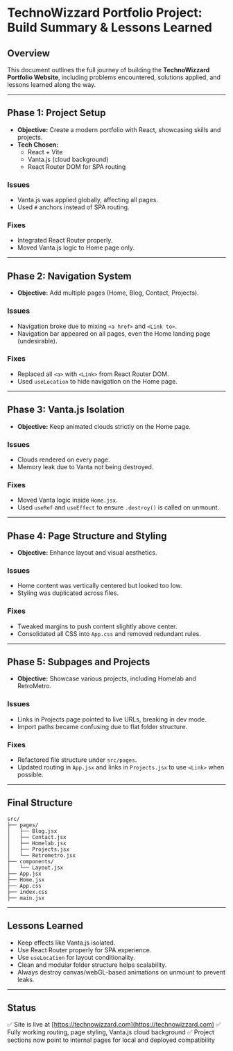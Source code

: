 # TechnoWizzard Portfolio Project: Build Summary & Lessons Learned

## Overview

This document outlines the full journey of building the **TechnoWizzard Portfolio Website**, including problems encountered, solutions applied, and lessons learned along the way.

---

## Phase 1: Project Setup

- **Objective:** Create a modern portfolio with React, showcasing skills and projects.
- **Tech Chosen:**
  - React + Vite
  - Vanta.js (cloud background)
  - React Router DOM for SPA routing

### Issues

- Vanta.js was applied globally, affecting all pages.
- Used `#` anchors instead of SPA routing.

### Fixes

- Integrated React Router properly.
- Moved Vanta.js logic to Home page only.

---

## Phase 2: Navigation System

- **Objective:** Add multiple pages (Home, Blog, Contact, Projects).

### Issues

- Navigation broke due to mixing `<a href>` and `<Link to>`.
- Navigation bar appeared on all pages, even the Home landing page (undesirable).

### Fixes

- Replaced all `<a>` with `<Link>` from React Router DOM.
- Used `useLocation` to hide navigation on the Home page.

---

## Phase 3: Vanta.js Isolation

- **Objective:** Keep animated clouds strictly on the Home page.

### Issues

- Clouds rendered on every page.
- Memory leak due to Vanta not being destroyed.

### Fixes

- Moved Vanta logic inside `Home.jsx`.
- Used `useRef` and `useEffect` to ensure `.destroy()` is called on unmount.

---

## Phase 4: Page Structure and Styling

- **Objective:** Enhance layout and visual aesthetics.

### Issues

- Home content was vertically centered but looked too low.
- Styling was duplicated across files.

### Fixes

- Tweaked margins to push content slightly above center.
- Consolidated all CSS into `App.css` and removed redundant rules.

---

## Phase 5: Subpages and Projects

- **Objective:** Showcase various projects, including Homelab and RetroMetro.

### Issues

- Links in Projects page pointed to live URLs, breaking in dev mode.
- Import paths became confusing due to flat folder structure.

### Fixes

- Refactored file structure under `src/pages`.
- Updated routing in `App.jsx` and links in `Projects.jsx` to use `<Link>` when possible.

---

## Final Structure

```
src/
├── pages/
│   ├── Blog.jsx
│   ├── Contact.jsx
│   ├── Homelab.jsx
│   ├── Projects.jsx
│   └── Retrometro.jsx
├── components/
│   └── Layout.jsx
├── App.jsx
├── Home.jsx
├── App.css
├── index.css
├── main.jsx
```

---

## Lessons Learned

- Keep effects like Vanta.js isolated.
- Use React Router properly for SPA experience.
- Use `useLocation` for layout conditionality.
- Clean and modular folder structure helps scalability.
- Always destroy canvas/webGL-based animations on unmount to prevent leaks.

---

## Status

✅ Site is live at [https://technowizzard.com](https://technowizzard.com) ✅ Fully working routing, page styling, Vanta.js cloud background ✅ Project sections now point to internal pages for local and deployed compatibility

